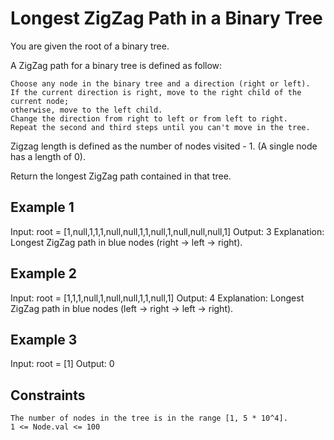 # Longest ZigZag Path in a Binary Tree

You are given the root of a binary tree.

A ZigZag path for a binary tree is defined as follow:

    Choose any node in the binary tree and a direction (right or left).
    If the current direction is right, move to the right child of the current node;
    otherwise, move to the left child.
    Change the direction from right to left or from left to right.
    Repeat the second and third steps until you can't move in the tree.

Zigzag length is defined as the number of nodes visited - 1. (A single node
has a length of 0).

Return the longest ZigZag path contained in that tree.

## Example 1

Input: root = [1,null,1,1,1,null,null,1,1,null,1,null,null,null,1]
Output: 3
Explanation: Longest ZigZag path in blue nodes (right -> left -> right).

## Example 2

Input: root = [1,1,1,null,1,null,null,1,1,null,1]
Output: 4
Explanation: Longest ZigZag path in blue nodes (left -> right -> left -> right).

## Example 3

Input: root = [1]
Output: 0

## Constraints

    The number of nodes in the tree is in the range [1, 5 * 10^4].
    1 <= Node.val <= 100
